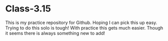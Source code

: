 # Class-3.15
This is my practice repository for Github.
Hoping I can pick this up easy.
Trying to do this solo is tough!
With practice this gets much easier.
Though it seems there is always something new to add!